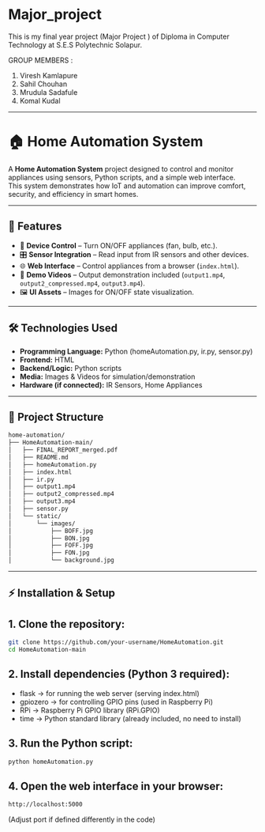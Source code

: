 # Major_project
This is my final year project (Major Project ) of Diploma in Computer Technology at S.E.S Polytechnic Solapur.

GROUP MEMBERS : 
1. Viresh Kamlapure 
2. Sahil Chouhan 
3. Mrudula Sadafule 
4. Komal Kudal

---

# 🏠 Home Automation System

A **Home Automation System** project designed to control and monitor appliances using sensors, Python scripts, and a simple web interface.  
This system demonstrates how IoT and automation can improve comfort, security, and efficiency in smart homes.

---

## 🚀 Features
- 🔌 **Device Control** – Turn ON/OFF appliances (fan, bulb, etc.).
- 🎛️ **Sensor Integration** – Read input from IR sensors and other devices.
- 🌐 **Web Interface** – Control appliances from a browser (`index.html`).
- 🎥 **Demo Videos** – Output demonstration included (`output1.mp4`, `output2_compressed.mp4`, `output3.mp4`).
- 🖼️ **UI Assets** – Images for ON/OFF state visualization.

---

## 🛠️ Technologies Used
- **Programming Language:** Python (homeAutomation.py, ir.py, sensor.py)  
- **Frontend:** HTML  
- **Backend/Logic:** Python scripts  
- **Media:** Images & Videos for simulation/demonstration  
- **Hardware (if connected):** IR Sensors, Home Appliances  

---

## 📂 Project Structure

```bash
home-automation/
├── HomeAutomation-main/
│   ├── FINAL_REPORT_merged.pdf
│   ├── README.md
│   ├── homeAutomation.py
│   ├── index.html
│   ├── ir.py
│   ├── output1.mp4
│   ├── output2_compressed.mp4
│   ├── output3.mp4
│   ├── sensor.py
│   └── static/
│       └── images/
│           ├── BOFF.jpg
│           ├── BON.jpg
│           ├── FOFF.jpg
│           ├── FON.jpg
│           └── background.jpg
```

---

## ⚡ Installation & Setup
## 1. Clone the repository:
   
   ```bash
   git clone https://github.com/your-username/HomeAutomation.git
   cd HomeAutomation-main
   ```
## 2. Install dependencies (Python 3 required):
- flask → for running the web server (serving index.html)
- gpiozero → for controlling GPIO pins (used in Raspberry Pi)
- RPi → Raspberry Pi GPIO library (RPi.GPIO)
- time → Python standard library (already included, no need to install)

## 3. Run the Python script:

```bash
python homeAutomation.py
```

## 4. Open the web interface in your browser:

```bash
http://localhost:5000
```
(Adjust port if defined differently in the code)


